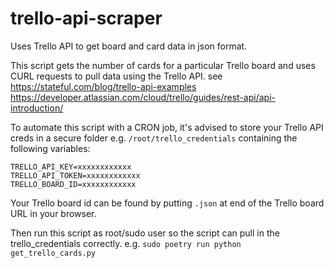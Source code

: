# trello-api-scraper
Uses Trello API to get board and card data in json format.

This script gets the number of cards for a particular Trello board and uses CURL 
requests to pull data using the Trello API.
see https://stateful.com/blog/trello-api-examples
https://developer.atlassian.com/cloud/trello/guides/rest-api/api-introduction/

To automate this script with a CRON job, it's advised to store your Trello API creds
in a secure folder e.g. `/root/trello_credentials` containing the following variables:
```
TRELLO_API_KEY=xxxxxxxxxxxx
TRELLO_API_TOKEN=xxxxxxxxxxxx
TRELLO_BOARD_ID=xxxxxxxxxxxx
```
Your Trello board id can be found by putting `.json` at end of the Trello board URL
in your browser.

Then run this script as root/sudo user so the script can pull in the trello_credentials correctly.
e.g.
```sudo poetry run python get_trello_cards.py```